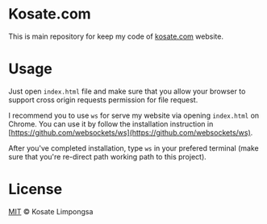 Kosate.com
===

This is main repository for keep my code of [kosate.com](http://kosate.com) website.

# Usage

Just open `index.html` file and make sure that you allow your browser to support cross origin requests permission for file request.

I recommend you to use `ws` for serve my website via opening `index.html` on Chrome. 
You can use it by follow the installation instruction in [https://github.com/websockets/ws](https://github.com/websockets/ws).

After you've completed installation, type `ws` in your prefered terminal (make sure that you're re-direct path working path to this project).

# License

[MIT](LICENSE) © Kosate Limpongsa